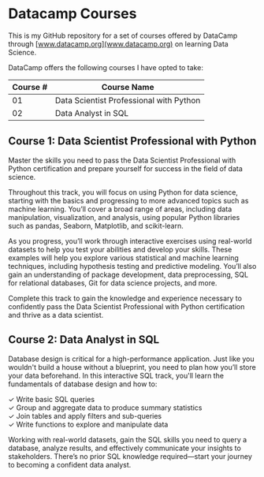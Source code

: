# Datacamp Courses

This is my GitHub repository for a set of courses offered by DataCamp through [www.datacamp.org](www.datacamp.org) on learning Data Science.

DataCamp offers the following courses I have opted to take:

| Course #      | Course Name |
| ----------- | ----------- |
| 01      | Data Scientist Professional with Python       |
| 02   | Data Analyst in SQL        |

## Course 1: Data Scientist Professional with Python

Master the skills you need to pass the Data Scientist Professional with Python certification and prepare yourself for success in the field of data science.

Throughout this track, you will focus on using Python for data science, starting with the basics and progressing to more advanced topics such as machine learning. You’ll cover a broad range of areas, including data manipulation, visualization, and analysis, using popular Python libraries such as pandas, Seaborn, Matplotlib, and scikit-learn.

As you progress, you’ll work through interactive exercises using real-world datasets to help you test your abilities and develop your skills. These examples will help you explore various statistical and machine learning techniques, including hypothesis testing and predictive modeling. You’ll also gain an understanding of package development, data preprocessing, SQL for relational databases, Git for data science projects, and more.

Complete this track to gain the knowledge and experience necessary to confidently pass the Data Scientist Professional with Python certification and thrive as a data scientist.

## Course 2: Data Analyst in SQL

Database design is critical for a high-performance application. Just like you wouldn't build a house without a blueprint, you need to plan how you’ll store your data beforehand. In this interactive SQL track, you'll learn the fundamentals of database design and how to:

✓ Write basic SQL queries  
✓ Group and aggregate data to produce summary statistics  
✓ Join tables and apply filters and sub-queries  
✓ Write functions to explore and manipulate data

Working with real-world datasets, gain the SQL skills you need to query a database, analyze results, and effectively communicate your insights to stakeholders. There’s no prior SQL knowledge required—start your journey to becoming a confident data analyst.